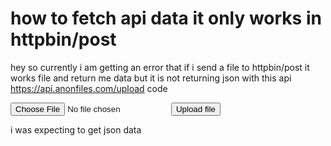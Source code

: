 
# how to fetch api data it only works in httpbin/post

hey so currently i am getting an error that if i send a file to httpbin/post it works file and return me data but it is not returning json with this api https://api.anonfiles.com/upload
code
<!DOCTYPE html>
<html lang="en">
<head>
    <meta charset="UTF-8">
    <meta http-equiv="X-UA-Compatible" content="IE=edge">
    <meta name="viewport" content="width=device-width, initial-scale=1.0">
    <title>Document</title>
</head>
<body>
    <form id="form">
    <input type="file" id="file"></input>
    <button type="submit">Upload file</button>
</form>
</body>
<script>

const form = document.getElementById('form');

form.addEventListener('submit', function(event) {
  // Prevent default HTML page refresh
  event.preventDefault();

  // Select file upload element
  const uploadElement = document.getElementById('file');

  // Extract the file (for a single file, always 0 in the list)
  const file = uploadElement.files[0];

  // Create new formData object then append file
  const payload = new FormData();
  payload.append(file, 'file');

  // POST/PUT with Fetch API
  fetch('https://api.anonfiles.com/upload',{ mode: "no-cors" }, {
    method: "POST", // or "PUT"
    body: payload
  })
  .then(res => res.json())
  .then(data => console.log(data))
  .catch(err => console.log(err))
});
</script>
</html>

i was expecting to get json data

        